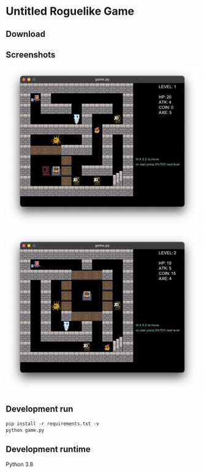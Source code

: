# Untitled Roguelike Game

## Download



## Screenshots

![](./screenshots/Screenshot_1.png)

![](./screenshots/Screenshot_2.png)

## Development run

```python
pip install -r requirements.txt -v
python game.py
```

## Development runtime

Python 3.8

